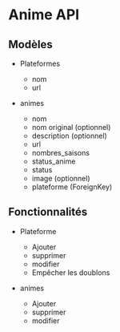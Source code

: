 # Anime API

## Modèles

- Plateformes
    - nom
    - url

- animes
    - nom
    - nom original (optionnel)
    - description (optionnel)
    - url
    - nombres_saisons
    - status_anime
    - status
    - image (optionnel)
    - plateforme (ForeignKey)

## Fonctionnalités
- Plateforme
  - Ajouter
  - supprimer
  - modifier
  - Empêcher les doublons

- animes
  - Ajouter
  - supprimer
  - modifier